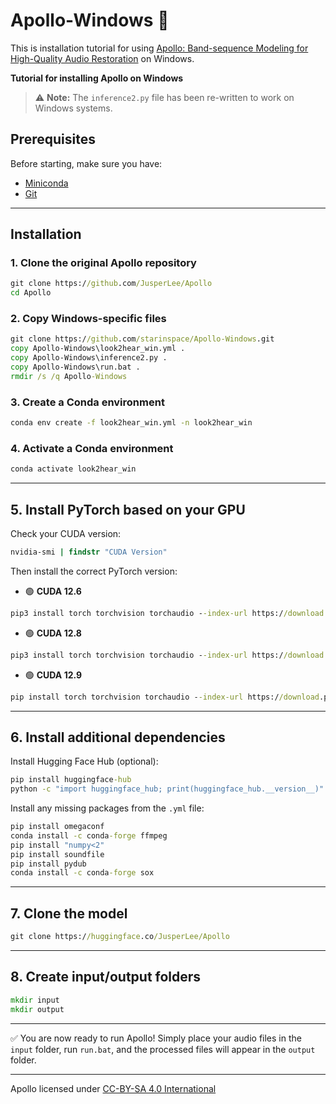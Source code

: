 # Apollo-Windows 🌌

This is installation tutorial for using [Apollo: Band-sequence Modeling for High-Quality Audio Restoration](https://github.com/JusperLee/Apollo) on Windows.

**Tutorial for installing Apollo on Windows**

> ⚠️ **Note:** The `inference2.py` file has been re-written to work on Windows systems.

## Prerequisites

Before starting, make sure you have:

* [Miniconda](https://docs.conda.io/en/latest/miniconda.html)
* [Git](https://git-scm.com/)

---

## Installation

### 1. Clone the original Apollo repository

```cmd
git clone https://github.com/JusperLee/Apollo
cd Apollo
```

### 2. Copy Windows-specific files

```cmd
git clone https://github.com/starinspace/Apollo-Windows.git
copy Apollo-Windows\look2hear_win.yml .
copy Apollo-Windows\inference2.py .
copy Apollo-Windows\run.bat .
rmdir /s /q Apollo-Windows
```

### 3. Create a Conda environment

```cmd
conda env create -f look2hear_win.yml -n look2hear_win
```

### 4. Activate a Conda environment

```cmd
conda activate look2hear_win
```

---

## 5. Install PyTorch based on your GPU

Check your CUDA version:

```cmd
nvidia-smi | findstr "CUDA Version"
```

Then install the correct PyTorch version:

* 🟢 **CUDA 12.6**

```cmd
pip3 install torch torchvision torchaudio --index-url https://download.pytorch.org/whl/cu126
```

* 🟢 **CUDA 12.8**

```cmd
pip3 install torch torchvision torchaudio --index-url https://download.pytorch.org/whl/cu128
```

* 🟢 **CUDA 12.9**

```cmd
pip install torch torchvision torchaudio --index-url https://download.pytorch.org/whl/cu129
```

---

## 6. Install additional dependencies

Install Hugging Face Hub (optional):

```cmd
pip install huggingface-hub
python -c "import huggingface_hub; print(huggingface_hub.__version__)"
```

Install any missing packages from the `.yml` file:

```cmd
pip install omegaconf
conda install -c conda-forge ffmpeg
pip install "numpy<2"
pip install soundfile
pip install pydub
conda install -c conda-forge sox
```

---

## 7. Clone the model

```cmd
git clone https://huggingface.co/JusperLee/Apollo
```

---

## 8. Create input/output folders

```cmd
mkdir input
mkdir output
```

---

✅ You are now ready to run Apollo! Simply place your audio files in the `input` folder, run `run.bat`, and the processed files will appear in the `output` folder.

---

Apollo licensed under [CC-BY-SA 4.0 International](https://github.com/JusperLee/Apollo/blob/main/LICENSE)

